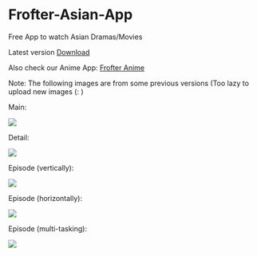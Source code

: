 # Frofter-Asian-App
 Free App to watch Asian Dramas/Movies

 Latest version [Download](https://github.com/Frofter/Frofter-Asian-App/releases)

 Also check our Anime App: [Frofter Anime](https://github.com/Frofter/Frofter-Anime-App)

 Note: The following images are from some previous versions (Too lazy to upload new images (: )
 
Main:

![](/screenshots/Screenshot_20240918-191742.png)


Detail:

![](/screenshots/Screenshot_20240918-192027.png)


Episode (vertically):

![](/screenshots/Screenshot_20240918-192307.png)


Episode (horizontally):

![](/screenshots/Screenshot_20240918-192345.png)


Episode (multi-tasking):

![](/screenshots/Screenshot_20240918-192459.png)

